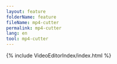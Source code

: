 ```yaml
---
layout: feature
folderName: feature
fileName: mp4-cutter
permalink: mp4-cutter
lang: en
tool: mp4-cutter
---
```


{% include VideoEditorIndex/index.html %}

   